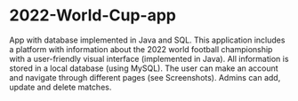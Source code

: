 # 2022-World-Cup-app
App with database implemented in Java and SQL. 
This application includes a platform with information about the 2022 world football championship with a user-friendly visual interface (implemented in Java).
All information is stored in a local database (using MySQL).
The user can make an account and navigate through different pages (see Screenshots).
Admins can add, update and delete matches.
